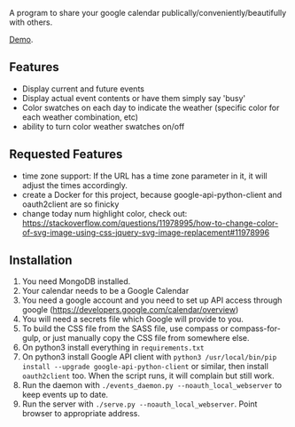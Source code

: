 A program to share your google calendar publically/conveniently/beautifully with others.


[Demo](http://learnnation.org/schedule.html).


## Features

  * Display current and future events
  * Display actual event contents or have them simply say 'busy'
  * Color swatches on each day to indicate the weather (specific color for each weather combination, etc)
  * ability to turn color weather swatches on/off

## Requested Features

  * time zone support: If the URL has a time zone parameter in it, it will adjust the times accordingly.
  * create a Docker for this project, because google-api-python-client and oauth2client are so finicky
  * change today num highlight color, check out: https://stackoverflow.com/questions/11978995/how-to-change-color-of-svg-image-using-css-jquery-svg-image-replacement#11978996

## Installation

  1. You need MongoDB installed.
  2. Your calendar needs to be a Google Calendar
  3. You need a google account and you need to set up API access through google (https://developers.google.com/calendar/overview)
  4. You will need a secrets file which Google will provide to you.
  5. To build the CSS file from the SASS file, use compass or compass-for-gulp, or just manually copy the CSS file from somewhere else.
  6. On python3 install everything in `requirements.txt`
  7. On python3 install Google API client with `python3 /usr/local/bin/pip install --upgrade google-api-python-client` or similar, then install `oauth2client` too.  When the script runs, it will complain but still work.
  8. Run the daemon with `./events_daemon.py --noauth_local_webserver` to keep events up to date.
  9. Run the server with `./serve.py --noauth_local_webserver`.  Point browser to appropriate address.
